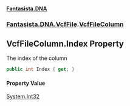 #### [Fantasista.DNA](index.md 'index')
### [Fantasista.DNA.VcfFile](Fantasista.DNA.VcfFile.md 'Fantasista.DNA.VcfFile').[VcfFileColumn](Fantasista.DNA.VcfFile.VcfFileColumn.md 'Fantasista.DNA.VcfFile.VcfFileColumn')

## VcfFileColumn.Index Property

The index of the column

```csharp
public int Index { get; }
```

#### Property Value
[System.Int32](https://docs.microsoft.com/en-us/dotnet/api/System.Int32 'System.Int32')
